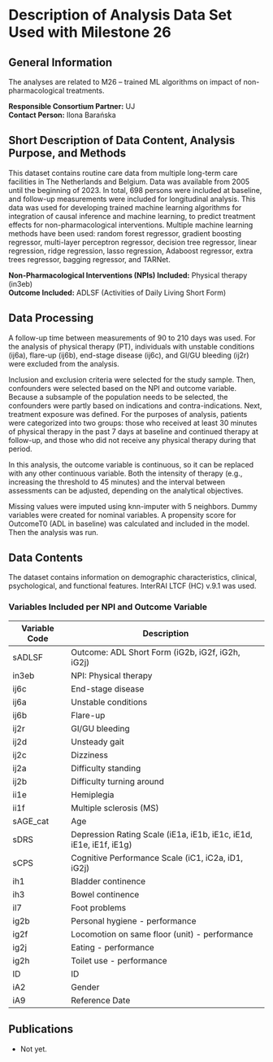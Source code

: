 # Description of Analysis Data Set Used with Milestone 26

## General Information
The analyses are related to M26 – trained ML algorithms on impact of non-pharmacological treatments.

**Responsible Consortium Partner:** UJ  
**Contact Person:** Ilona Barańska

## Short Description of Data Content, Analysis Purpose, and Methods
This dataset contains routine care data from multiple long-term care facilities in The Netherlands and Belgium. Data was available from 2005 until the beginning of 2023. In total, 698 persons were included at baseline, and follow-up measurements were included for longitudinal analysis. This data was used for developing trained machine learning algorithms for integration of causal inference and machine learning, to predict treatment effects for non-pharmacological interventions. Multiple machine learning methods have been used: random forest regressor, gradient boosting regressor, multi-layer perceptron regressor, decision tree regressor, linear regression, ridge regression, lasso regression, Adaboost regressor, extra trees regressor, bagging regressor, and TARNet.

**Non-Pharmacological Interventions (NPIs) Included:** Physical therapy (in3eb)  
**Outcome Included:** ADLSF (Activities of Daily Living Short Form)

## Data Processing
A follow-up time between measurements of 90 to 210 days was used. For the analysis of physical therapy (PT), individuals with unstable conditions (ij6a), flare-up (ij6b), end-stage disease (ij6c), and GI/GU bleeding (ij2r) were excluded from the analysis.

Inclusion and exclusion criteria were selected for the study sample. Then, confounders were selected based on the NPI and outcome variable. Because a subsample of the population needs to be selected, the confounders were partly based on indications and contra-indications. Next, treatment exposure was defined. For the purposes of analysis, patients were categorized into two groups: those who received at least 30 minutes of physical therapy in the past 7 days at baseline and continued therapy at follow-up, and those who did not receive any physical therapy during that period.

In this analysis, the outcome variable is continuous, so it can be replaced with any other continuous variable. Both the intensity of therapy (e.g., increasing the threshold to 45 minutes) and the interval between assessments can be adjusted, depending on the analytical objectives.

Missing values were imputed using knn-imputer with 5 neighbors. Dummy variables were created for nominal variables. A propensity score for OutcomeT0 (ADL in baseline) was calculated and included in the model. Then the analysis was run.

## Data Contents
The dataset contains information on demographic characteristics, clinical, psychological, and functional features. InterRAI LTCF (HC) v.9.1 was used.

### Variables Included per NPI and Outcome Variable
| Variable Code | Description                                  |
|---------------|----------------------------------------------|
| sADLSF        | Outcome: ADL Short Form (iG2b, iG2f, iG2h, iG2j) |
| in3eb         | NPI: Physical therapy                        |
| ij6c          | End-stage disease                            |
| ij6a          | Unstable conditions                          |
| ij6b          | Flare-up                                     |
| ij2r          | GI/GU bleeding                               |
| ij2d          | Unsteady gait                                |
| ij2c          | Dizziness                                    |
| ij2a          | Difficulty standing                          |
| ij2b          | Difficulty turning around                    |
| ii1e          | Hemiplegia                                   |
| ii1f          | Multiple sclerosis (MS)                      |
| sAGE_cat      | Age                                          |
| sDRS          | Depression Rating Scale (iE1a, iE1b, iE1c, iE1d, iE1e, iE1f, iE1g) |
| sCPS          | Cognitive Performance Scale (iC1, iC2a, iD1, iG2j) |
| ih1           | Bladder continence                           |
| ih3           | Bowel continence                             |
| il7           | Foot problems                                |
| ig2b          | Personal hygiene - performance               |
| ig2f          | Locomotion on same floor (unit) - performance |
| ig2j          | Eating - performance                         |
| ig2h          | Toilet use - performance                     |
| ID            | ID                                           |
| iA2           | Gender                                       |
| iA9           | Reference Date                               |

## Publications
- Not yet.